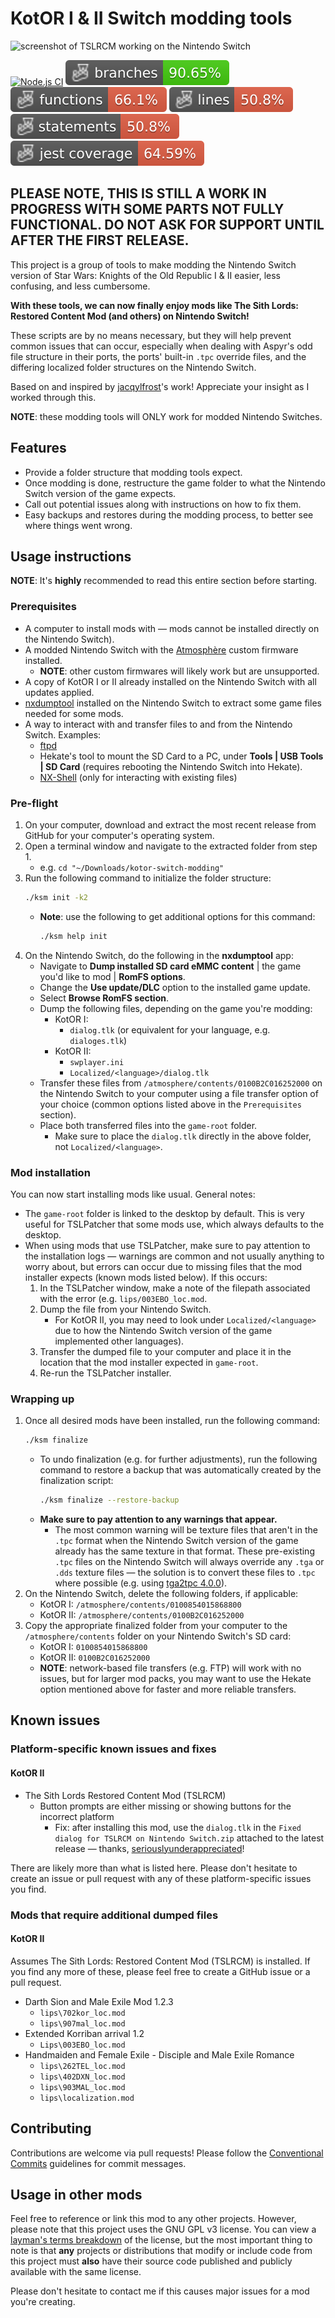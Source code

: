 # KotOR I & II Switch modding tools

![screenshot of TSLRCM working on the Nintendo Switch](./docs/switch-tslrcm-screenshot.jpg)

[![Node.js CI](https://github.com/DrSnuggly/KotOR-Switch-modding/actions/workflows/node.js.yml/badge.svg)](https://github.com/DrSnuggly/KotOR-Switch-modding/actions/workflows/node.js.yml)
![Branches](./badges/coverage-branches.svg)
![Functions](./badges/coverage-functions.svg)
![Lines](./badges/coverage-lines.svg)
![Statements](./badges/coverage-statements.svg)
![Jest coverage](./badges/coverage-jest%20coverage.svg)

## PLEASE NOTE, THIS IS STILL A WORK IN PROGRESS WITH SOME PARTS NOT FULLY FUNCTIONAL. DO NOT ASK FOR SUPPORT UNTIL AFTER THE FIRST RELEASE.

This project is a group of tools to make modding the Nintendo Switch version of
Star Wars: Knights of the Old Republic I & II easier, less confusing, and less
cumbersome.

**With these tools, we can now finally enjoy mods like The Sith Lords: Restored
Content Mod (and others) on Nintendo Switch!**

These scripts are by no means necessary, but they will help prevent common
issues that can occur, especially when dealing with Aspyr's odd file structure
in their ports, the ports' built-in `.tpc` override files, and the differing
localized folder structures on the Nintendo Switch.

Based on and inspired by
[jacqylfrost](https://deadlystream.com/profile/48469-jacqylfrost/)'s work!
Appreciate your insight as I worked through this.

**NOTE**: these modding tools will ONLY work for modded Nintendo Switches.

## Features

- Provide a folder structure that modding tools expect.
- Once modding is done, restructure the game folder to what the Nintendo Switch
  version of the game expects.
- Call out potential issues along with instructions on how to fix them.
- Easy backups and restores during the modding process, to better see where
  things went wrong.

## Usage instructions

**NOTE**: It's **highly** recommended to read this entire section before
starting.

### Prerequisites

- A computer to install mods with — mods cannot be installed directly on the
  Nintendo Switch).
- A modded Nintendo Switch with the
  [Atmosphère](https://github.com/Atmosphere-NX/Atmosphere) custom firmware
  installed.
  - **NOTE**: other custom firmwares will likely work but are unsupported.
- A copy of KotOR I or II already installed on the Nintendo Switch with all
  updates applied.
- [nxdumptool](https://github.com/DarkMatterCore/nxdumptool) installed on the
  Nintendo Switch to extract some game files needed for some mods.
- A way to interact with and transfer files to and from the Nintendo Switch.
  Examples:
  - [ftpd](https://github.com/mtheall/ftpd)
  - Hekate's tool to mount the SD Card to a PC, under **Tools | USB Tools
    | SD Card** (requires rebooting the Nintendo Switch into Hekate).
  - [NX-Shell](https://github.com/joel16/NX-Shell) (only for interacting with
    existing files)

### Pre-flight

1. On your computer, download and extract the most recent release from
   GitHub for your computer's operating system.
2. Open a terminal window and navigate to the extracted folder from step 1.
   - e.g. `cd "~/Downloads/kotor-switch-modding"`
3. Run the following command to initialize the folder structure:
   ```bash
   ./ksm init -k2
   ```
   - **Note**: use the following to get additional options for this command:
     ```bash
     ./ksm help init
     ```
4. On the Nintendo Switch, do the following in the **nxdumptool** app:
   - Navigate to **Dump installed SD card eMMC content** | the game you'd
     like to mod | **RomFS options**.
   - Change the **Use update/DLC** option to the installed game update.
   - Select **Browse RomFS section**.
   - Dump the following files, depending on the game you're modding:
     - KotOR I:
       - `dialog.tlk` (or equivalent for your language,
         e.g. `dialoges.tlk`)
     - KotOR II:
       - `swplayer.ini`
       - `Localized/<language>/dialog.tlk`
   - Transfer these files from `/atmosphere/contents/0100B2C016252000` on the
     Nintendo Switch to your computer using a file transfer option of your
     choice (common options listed above in the `Prerequisites` section).
   - Place both transferred files into the `game-root` folder.
     - Make sure to place the `dialog.tlk` directly in the above folder, not
       `Localized/<language>`.

### Mod installation

You can now start installing mods like usual. General notes:

- The `game-root` folder is linked to the desktop by default. This is very
  useful for TSLPatcher that some mods use, which always defaults to the
  desktop.
- When using mods that use TSLPatcher, make sure to pay attention to the
  installation logs — warnings are common and not usually anything to worry
  about, but errors can occur due to missing files that the mod installer
  expects (known mods listed below). If this occurs:
  1. In the TSLPatcher window, make a note of the filepath associated with
     the error (e.g. `lips/003EBO_loc.mod`.
  2. Dump the file from your Nintendo Switch.
     - For KotOR II, you may need to look under `Localized/<language>` due to
       how the Nintendo Switch version of the game implemented other
       languages).
  3. Transfer the dumped file to your computer and place it in the location
     that the mod installer expected in `game-root`.
  4. Re-run the TSLPatcher installer.

### Wrapping up

1. Once all desired mods have been installed, run the following command:
   ```bash
   ./ksm finalize
   ```
   - To undo finalization (e.g. for further adjustments), run the following
     command to restore a backup that was automatically created by the
     finalization script:
     ```bash
     ./ksm finalize --restore-backup
     ```
   - **Make sure to pay attention to any warnings that appear.**
     - The most common warning will be texture files that aren't in
       the `.tpc`
       format when the Nintendo Switch version of the game already has the
       same
       texture in that format. These pre-existing `.tpc` files on the
       Nintendo
       Switch will always override any `.tga` or `.dds` texture files — the
       solution is to convert these files to `.tpc` where possible (e.g.
       using
       [tga2tpc 4.0.0](https://deadlystream.com/files/file/1152-tga2tpc/)).
2. On the Nintendo Switch, delete the following folders, if applicable:
   - KotOR I: `/atmosphere/contents/0100854015868800`
   - KotOR II: `/atmosphere/contents/0100B2C016252000`
3. Copy the appropriate finalized folder from your computer to the
   `/atmosphere/contents` folder on your Nintendo Switch's SD card:
   - KotOR I: `0100854015868800`
   - KotOR II: `0100B2C016252000`
   - **NOTE**: network-based file transfers (e.g. FTP) will work with no
     issues, but for larger mod packs, you may want to use the Hekate option
     mentioned above for faster and more reliable transfers.

## Known issues

### Platform-specific known issues and fixes

#### KotOR II

- The Sith Lords Restored Content Mod (TSLRCM)
  - Button prompts are either missing or showing buttons for the incorrect
    platform
    - Fix: after installing this mod, use the `dialog.tlk` in the
      `Fixed dialog for TSLRCM on Nintendo Switch.zip` attached to the
      latest
      release — thanks,
      [seriouslyunderappreciated](https://github.com/seriouslyunderappreciated)!

There are likely more than what is listed here. Please don't hesitate to create
an issue or pull request with any of these platform-specific issues you find.

### Mods that require additional dumped files

#### KotOR II

Assumes The Sith Lords: Restored Content Mod (TSLRCM) is installed. If you find
any more of these, please feel free to create a GitHub issue or a pull request.

- Darth Sion and Male Exile Mod 1.2.3
  - `lips\702kor_loc.mod`
  - `lips\907mal_loc.mod`
- Extended Korriban arrival 1.2
  - `Lips\003EBO_loc.mod`
- Handmaiden and Female Exile - Disciple and Male Exile Romance
  - `lips\262TEL_loc.mod`
  - `lips\402DXN_loc.mod`
  - `lips\903MAL_loc.mod`
  - `lips\localization.mod`

## Contributing

Contributions are welcome via pull requests! Please follow the
[Conventional Commits](https://www.conventionalcommits.org/en/v1.0.0/)
guidelines for commit messages.

## Usage in other mods

Feel free to reference or link this mod to any other projects. However, please
note that this project uses the GNU GPL v3 license. You can view a
[layman's terms breakdown](https://www.gnu.org/licenses/quick-guide-gplv3.en.html)
of the license, but the most important thing to note is that **any** projects
or distributions that modify or include code from this project must **also**
have their source code published and publicly available with the same license.

Please don't hesitate to contact me if this causes major issues for a mod
you're creating.
